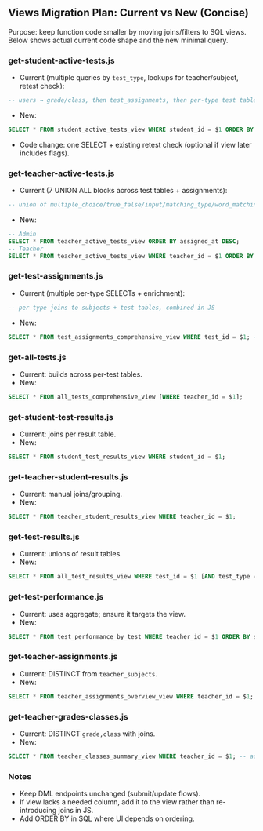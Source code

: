 ## Views Migration Plan: Current vs New (Concise)

Purpose: keep function code smaller by moving joins/filters to SQL views. Below shows actual current code shape and the new minimal query.

### get-student-active-tests.js
- Current (multiple queries by `test_type`, lookups for teacher/subject, retest check):
```sql
-- users → grade/class, then test_assignments, then per-type test tables, teachers, subjects, retest_targets/assignments
```
- New:
```sql
SELECT * FROM student_active_tests_view WHERE student_id = $1 ORDER BY assigned_at DESC;
```
- Code change: one SELECT + existing retest check (optional if view later includes flags).

### get-teacher-active-tests.js
- Current (7 UNION ALL blocks across test tables + assignments):
```sql
-- union of multiple_choice/true_false/input/matching_type/word_matching/drawing/fill_blanks joined to test_assignments
```
- New:
```sql
-- Admin
SELECT * FROM teacher_active_tests_view ORDER BY assigned_at DESC;
-- Teacher
SELECT * FROM teacher_active_tests_view WHERE teacher_id = $1 ORDER BY assigned_at DESC;
```

### get-test-assignments.js
- Current (multiple per-type SELECTs + enrichment):
```sql
-- per-type joins to subjects + test tables, combined in JS
```
- New:
```sql
SELECT * FROM test_assignments_comprehensive_view WHERE test_id = $1; -- optional test_type/grade/class filters
```

### get-all-tests.js
- Current: builds across per-test tables.
- New:
```sql
SELECT * FROM all_tests_comprehensive_view [WHERE teacher_id = $1];
```

### get-student-test-results.js
- Current: joins per result table.
- New:
```sql
SELECT * FROM student_test_results_view WHERE student_id = $1;
```

### get-teacher-student-results.js
- Current: manual joins/grouping.
- New:
```sql
SELECT * FROM teacher_student_results_view WHERE teacher_id = $1;
```

### get-test-results.js
- Current: unions of result tables.
- New:
```sql
SELECT * FROM all_test_results_view WHERE test_id = $1 [AND test_type = $2];
```

### get-test-performance.js
- Current: uses aggregate; ensure it targets the view.
- New:
```sql
SELECT * FROM test_performance_by_test WHERE teacher_id = $1 ORDER BY submitted_at;
```

### get-teacher-assignments.js
- Current: DISTINCT from `teacher_subjects`.
- New:
```sql
SELECT * FROM teacher_assignments_overview_view WHERE teacher_id = $1; -- admin: omit filter
```

### get-teacher-grades-classes.js
- Current: DISTINCT `grade,class` with joins.
- New:
```sql
SELECT * FROM teacher_classes_summary_view WHERE teacher_id = $1; -- admin: omit filter
```

### Notes
- Keep DML endpoints unchanged (submit/update flows).
- If view lacks a needed column, add it to the view rather than re-introducing joins in JS.
- Add ORDER BY in SQL where UI depends on ordering.


